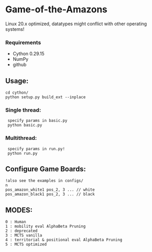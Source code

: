 # Game-of-the-Amazons
Linux 20.x optimized, datatypes might conflict with other operating systems!
### Requirements 
- Cython 0.29.15
- NumPy
- github 

## Usage:
    cd cython/
    python setup.py build_ext --inplace
    
 ### Single thread:
     specify params in basic.py
     python basic.py

 ### Multithread:
     specify params in run.py!
     python run.py

 ## Configure Game Boards:
    !also see the examples in configs/
    n
    pos_amazon_white1 pos_2, 3 ... // white   
    pos_amazon_black1 pos_2, 3 ... // black
 ## MODES:
    0 : Human
    1 : mobility eval AlphaBeta Pruning
    2 : deprecated
    3 : MCTS vanilla
    4 : territorial & positional eval AlphaBeta Pruning
    5 : MCTS optimized

    
